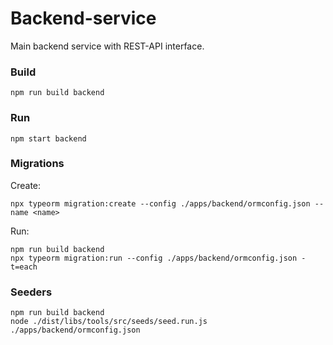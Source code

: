 # Backend-service

Main backend service with REST-API interface.

### Build

```
npm run build backend
```

### Run

```
npm start backend
```

### Migrations

Create:

```
npx typeorm migration:create --config ./apps/backend/ormconfig.json --name <name>
```

Run:

```
npm run build backend
npx typeorm migration:run --config ./apps/backend/ormconfig.json -t=each
```

### Seeders

```
npm run build backend
node ./dist/libs/tools/src/seeds/seed.run.js ./apps/backend/ormconfig.json
```
